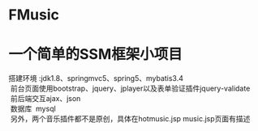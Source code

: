 # FMusic
一个简单的SSM框架小项目 <br>
=
  搭建环境 :jdk1.8、springmvc5、spring5、mybatis3.4<br>
  前台页面使用bootstrap、jquery、jplayer以及表单验证插件jquery-validate<br>
  前后端交互ajax、json<br>
  数据库  mysql<br>
  另外，两个音乐插件都不是原创，具体在hotmusic.jsp  music.jsp页面有描述<br>

